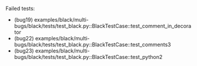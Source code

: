 Failed tests:
  - (bug19) examples/black/multi-bugs/black/tests/test_black.py::BlackTestCase::test_comment_in_decorator
  - (bug22) examples/black/multi-bugs/black/tests/test_black.py::BlackTestCase::test_comments3
  - (bug23) examples/black/multi-bugs/black/tests/test_black.py::BlackTestCase::test_python2